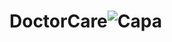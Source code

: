 # DoctorCare![Capa](https://github.com/laralis/DoctorCare/assets/76481905/dc48ba6f-277c-4897-9345-e08c976204fc)
